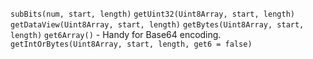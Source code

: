 `subBits(num, start, length)`
`getUint32(Uint8Array, start, length)`
`getDataView(Uint8Array, start, length)`
`getBytes(Uint8Array, start, length)`
`get6Array()` - Handy for Base64 encoding.
`getIntOrBytes(Uint8Array, start, length, get6 = false)`
